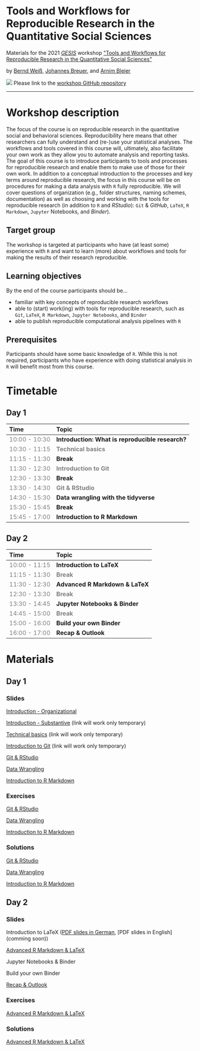 # Tools and Workflows for Reproducible Research in the Quantitative Social Sciences

Materials for the 2021 [*GESIS*](https://www.gesis.org/en/home/) workshop ["Tools and Workflows for Reproducible Research in the Quantitative Social Sciences"](https://training.gesis.org/?site=pDetails&child=full&pID=0x6D125E38FB5043FFA900EE56B9EA740F)

by [Bernd Weiß](https://berndweiss.net/), [Johannes Breuer](https://www.johannesbreuer.com/), and [Arnim Bleier](https://www.gesis.org/en/institute/staff/person/arnim.bleier)

[![](https://licensebuttons.net/l/by/3.0/80x15.png)](https://creativecommons.org/licenses/by/4.0/) 
Please link to the [workshop GitHub repository](https://github.com/jobreu/reproducible-research-gesis-2021)

---

# Workshop description

The focus of the course is on reproducible research in the quantitative social and behavioral sciences. Reproducibility here means that other researchers can fully understand and (re-)use your statistical analyses. The workflows and tools covered in this course will, ultimately, also facilitate your own work as they allow you to automate analysis and reporting tasks. The goal of this course is to introduce participants to tools and processes for reproducible research and enable them to make use of those for their own work.
In addition to a conceptual introduction to the processes and key terms around reproducible research, the focus in this course will be on procedures for making a data analysis with `R` fully reproducible. We will cover questions of organization (e.g., folder structures, naming schemes, documentation) as well as choosing and working with the tools for reproducible research (in addition to `R` and *RStudio*): `Git` & *GitHub*, `LaTeX`, `R Markdown`, `Jupyter` Notebooks, and *Binder*).

## Target group

The workshop is targeted at participants who have (at least some) experience with `R` and want to learn (more) about workflows and tools for making the results of their research reproducible.
 
## Learning objectives

By the end of the course participants should be...
- familiar with key concepts of reproducible research workflows
- able to (start) work(ing) with tools for reproducible research, such as `Git`, `LaTeX`, `R Markdown`, `Jupyter Notebooks`, and `Binder`
- able to publish reproducible computational analysis pipelines with `R`

## Prerequisites

Participants should have some basic knowledge of `R`. While this is not required, participants who have experience with doing statistical analysis in `R` will benefit most from this course.

# Timetable
## Day 1
<table class="table" style="margin-left: auto; margin-right: auto;">
 <thead>
  <tr>
   <th style="text-align:left;"> Time </th>
   <th style="text-align:left;"> Topic </th>
  </tr>
 </thead>
<tbody>
  <tr>
   <td style="text-align:left;color: gray !important;"> 10:00 - 10:30 </td>
   <td style="text-align:left;font-weight: bold;"> Introduction: What is reproducible research? </td>
  </tr>
  <tr>
   <td style="text-align:left;color: gray !important;color: gray !important;"> 10:30 - 11:15 </td>
   <td style="text-align:left;font-weight: bold;color: gray !important;"> Technical basics </td>
  </tr>
  <tr>
   <td style="text-align:left;color: gray !important;"> 11:15 - 11:30 </td>
   <td style="text-align:left;font-weight: bold;"> Break </td>
  </tr>
  <tr>
   <td style="text-align:left;color: gray !important;color: gray !important;"> 11:30 - 12:30 </td>
   <td style="text-align:left;font-weight: bold;color: gray !important;"> Introduction to Git </td>
  </tr>
  <tr>
   <td style="text-align:left;color: gray !important;"> 12:30 - 13:30 </td>
   <td style="text-align:left;font-weight: bold;"> Break </td>
  </tr>
  <tr>
   <td style="text-align:left;color: gray !important;color: gray !important;"> 13:30 - 14:30 </td>
   <td style="text-align:left;font-weight: bold;color: gray !important;"> Git &amp RStudio </td>
  </tr>
  <tr>
   <td style="text-align:left;color: gray !important;"> 14:30 - 15:30 </td>
   <td style="text-align:left;font-weight: bold;"> Data wrangling with the tidyverse </td>
  </tr>
    <tr>
   <td style="text-align:left;color: gray !important;"> 15:30 - 15:45 </td>
   <td style="text-align:left;font-weight: bold;"> Break </td>
  </tr>
    <tr>
   <td style="text-align:left;color: gray !important;"> 15:45 - 17:00 </td>
   <td style="text-align:left;font-weight: bold;"> Introduction to R Markdown </td>
  </tr>
</tbody>
</table>

## Day 2
<table class="table" style="margin-left: auto; margin-right: auto;">
 <thead>
  <tr>
   <th style="text-align:left;"> Time </th>
   <th style="text-align:left;"> Topic </th>
  </tr>
 </thead>
<tbody>
  <tr>
   <td style="text-align:left;color: gray !important;"> 10:00 - 11:15 </td>
   <td style="text-align:left;font-weight: bold;"> Introduction to LaTeX </td>
  </tr>
  <tr>
   <td style="text-align:left;color: gray !important;color: gray !important;"> 11:15 - 11:30 </td>
   <td style="text-align:left;font-weight: bold;color: gray !important;"> Break </td>
  </tr>
  <tr>
   <td style="text-align:left;color: gray !important;"> 11:30 - 12:30 </td>
   <td style="text-align:left;font-weight: bold;"> Advanced R Markdown &amp LaTeX </td>
  </tr>
  <tr>
   <td style="text-align:left;color: gray !important;color: gray !important;"> 12:30 - 13:30 </td>
   <td style="text-align:left;font-weight: bold;color: gray !important;"> Break </td>
  </tr>
  <tr>
   <td style="text-align:left;color: gray !important;"> 13:30 - 14:45 </td>
   <td style="text-align:left;font-weight: bold;"> Jupyter Notebooks &amp Binder </td>
  </tr>
  <tr>
   <td style="text-align:left;color: gray !important;color: gray !important;"> 14:45 - 15:00 </td>
   <td style="text-align:left;font-weight: bold;color: gray !important;"> Break </td>
  </tr>
  <tr>
   <td style="text-align:left;color: gray !important;"> 15:00 - 16:00 </td>
   <td style="text-align:left;font-weight: bold;"> Build your own Binder </td>
  </tr>
    </tr>
  <tr>
   <td style="text-align:left;color: gray !important;"> 16:00 - 17:00 </td>
   <td style="text-align:left;font-weight: bold;"> Recap &amp Outlook </td>
  </tr>
</tbody>
</table>

# Materials
## Day 1
### Slides
[Introduction - Organizational](https://jobreu.github.io/reproducible-research-gesis-2021/slides/A1_Introduction/A1_Intro.html)     

[Introduction - Substantive](https://berndweiss.net/tmp/a1_introduction-to-reproducible-research.html) (link will work only temporary)

[Technical basics](https://berndweiss.net/tmp/a2_computer-literacy.html) (link will work only temporary)

[Introduction to Git](https://berndweiss.net/tmp/a3_introduction-to-git.html) (link will work only temporary)

[Git & RStudio](https://jobreu.github.io/reproducible-research-gesis-2021/slides/A4_Git&RStudio/A4_Git-RStudio.html) 

[Data Wrangling](https://jobreu.github.io/reproducible-research-gesis-2021/slides/A5_Data_Wrangling/A5_Data_Wrangling.html) 

[Introduction to R Markdown](https://jobreu.github.io/reproducible-research-gesis-2021/slides/A6_Intro_RMarkdown/A6_Intro_RMarkdown.html) 

### Exercises
[Git & RStudio](https://jobreu.github.io/reproducible-research-gesis-2021/exercises/A4_Git-RStudio_exercises_question.html) 

[Data Wrangling](https://jobreu.github.io/reproducible-research-gesis-2021/exercises/A5_Data_Wrangling_exercises_question.html) 

[Introduction to R Markdown](https://jobreu.github.io/reproducible-research-gesis-2021/exercises/A6_Intro_to_RMarkdown_exercises_question.html) 

### Solutions
[Git & RStudio](https://jobreu.github.io/reproducible-research-gesis-2021/solutions/A4_Git-RStudio_exercises_solution.html) 

[Data Wrangling](https://jobreu.github.io/reproducible-research-gesis-2021/solutions/A5_Data_Wrangling_exercises_solution.html) 

[Introduction to R Markdown](https://jobreu.github.io/reproducible-research-gesis-2021/solutions/A6_Intro_to_RMarkdown_exercises_solution.html) 

## Day 2
### Slides
Introduction to LaTeX ([PDF slides in German](https://jobreu.github.io/reproducible-research-gesis-2021/slides/b1_latex/ps2020-10_gesis_latex-intro_german.pdf), [PDF slides in English](comming soon))

[Advanced R Markdown & LaTeX](https://jobreu.github.io/reproducible-research-gesis-2021/slides/B2_RMarkdown-LaTeX/B2_RMarkdown&LaTeX.html)  

Jupyter Notebooks & Binder

Build your own Binder

[Recap & Outlook](https://jobreu.github.io/reproducible-research-gesis-2021/slides/B5_Outlook/B5_Outlook.html)

### Exercises
[Advanced R Markdown & LaTeX](https://jobreu.github.io/reproducible-research-gesis-2021/exercises/B2_RMarkdown-LaTeX_exercises_question.html) 

### Solutions
[Advanced R Markdown & LaTeX](https://jobreu.github.io/reproducible-research-gesis-2021/solutions/B2_RMarkdown-LaTeX_exercises_solution.html) 